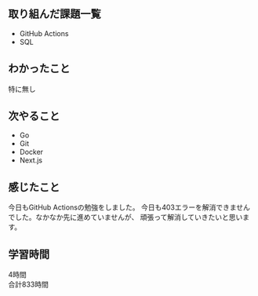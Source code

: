 ## 取り組んだ課題一覧
- GitHub Actions
- SQL

## わかったこと
特に無し

## 次やること
- Go
- Git
- Docker
- Next.js

## 感じたこと
今日もGitHub Actionsの勉強をしました。
今日も403エラーを解消できませんでした。なかなか先に進めていませんが、
頑張って解消していきたいと思います。


## 学習時間
4時間<br />
合計833時間
